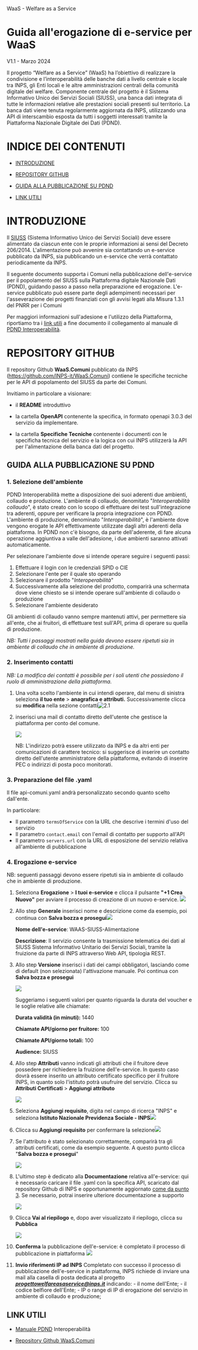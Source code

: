 WaaS - Welfare as a Service

# Guida all'erogazione di e-service per WaaS
V1.1 - Marzo 2024

Il progetto “Welfare as a Service” (WaaS) ha l’obiettivo di realizzare la condivisione e l’interoperabilità delle banche dati a livello centrale e locale tra INPS, gli Enti locali e le altre amministrazioni centrali della comunità digitale del welfare. Componente centrale del progetto è il Sistema Informativo Unico dei Servizi Sociali (SIUSS), una banca dati integrata di tutte le informazioni relative alle prestazioni sociali presenti sul territorio. La banca dati viene tenuta regolarmente aggiornata da INPS, utilizzando una API di interscambio esposta da tutti i soggetti interessati tramite la Piattaforma Nazionale Digitale dei Dati (PDND).

# INDICE DEI CONTENUTI

-   [INTRODUZIONE](#introduzione)

-   [REPOSITORY GITHUB](#repository-github)

-   [GUIDA ALLA PUBBLICAZIONE SU
    PDND](#guida-alla-pubblicazione-su-pdnd)

-   [LINK UTILI](#link-utili)

# INTRODUZIONE

Il
[SIUSS](https://www.inps.it/it/it/dati-e-bilanci/siuss--ex-casellario-dell-assistenza.html)
(Sistema Informativo Unico dei Servizi Sociali) deve essere alimentato
da ciascun ente con le proprie informazioni ai sensi del Decreto
206/2014. L'alimentazione può avvenire sia contattando un e-service
pubblicato da INPS, sia pubblicando un e-service che verrà contattato
periodicamente da INPS.

Il seguente documento supporta i Comuni nella pubblicazione
dell'e-service per il popolamento del SIUSS sulla Piattaforma digitale
Nazionale Dati (PDND), guidando passo a passo nella preparazione ed
erogazione. L'e-service pubblicato può essere parte degli adempimenti
necessari per l'asseverazione dei progetti finanziati con gli avvisi
legati alla Misura 1.3.1 del PNRR per i Comuni

Per maggiori informazioni sull'adesione e l'utilizzo della Piattaforma,
riportiamo tra i [link utili](#link-utili) a fine documento il
collegamento al manuale di [PDND
Interoperabilità](https://docs.pagopa.it/interoperabilita-1).

# REPOSITORY GITHUB

Il repository Github **WaaS.Comuni** pubblicato da INPS
(<https://github.com/INPS-it/WaaS.Comuni>) contiene le specifiche
tecniche per le API di popolamento del SIUSS da parte dei Comuni.

Invitiamo in particolare a visionare:

-   il **README** introduttivo

-   la cartella **OpenAPI** contenente la specifica, in formato openapi
    3.0.3 del servizio da implementare.

-   la cartella **Specifiche Tecniche** contenente i documenti con le
    specificha tecnica del servizio e la logica con cui INPS utilizzerà
    la API per l'alimentazione della banca dati del progetto.

## GUIDA ALLA PUBBLICAZIONE SU PDND

### 1. Selezione dell'ambiente

PDND Interoperabilità mette a disposizione dei suoi aderenti due
ambienti, collaudo e produzione. L'ambiente di collaudo, denomitato
"*Interoperabilità collaudo*", è stato creato con lo scopo di effettuare
dei test sull'integrazione tra aderenti, oppure per verificare la
propria integrazione con PDND. L'ambiente di produzione, denominato
"*Interoperabilità*", è l'ambiente dove vengono erogate le API
effettivamente utilizzate dagli altri aderenti della piattaforma. In
PDND non c'è bisogno, da parte dell'aderente, di fare alcuna
operazione aggiuntiva a valle dell'adesione, i due ambienti saranno
attivati automaticamente.

Per selezionare l'ambiente dove si intende operare seguire i seguenti
passi:

1.  Effettuare il login con le credenziali SPID o CIE
2.  Selezionare l'ente per il quale sto operando
3.  Selezionare il prodotto "*Interoperabilità*"
4.  Successivamente alla selezione del prodotto, comparirà una schermata
    dove viene chiesto se si intende operare sull'ambiente di collaudo
    o produzione
5.  Selezionare l'ambiente desiderato

Gli ambienti di collaudo vanno sempre mantenuti attivi, per permettere
sia all'ente, che ai fruitori, di effettuare test sull'API, prima di
operare su quella di produzione.

*NB: Tutti i passaggi mostrati nella guida devono essere ripetuti sia in
ambiente di collaudo che in ambiente di produzione.*

### 2. Inserimento contatti

*NB: La modifica dei contatti è possibile per i soli utenti che
possiedono il ruolo di amministrazione della piattaforma.*

1.  Una volta scelto l'ambiente in cui intendi operare, dal menu di
    sinistra seleziona **il tuo ente** \> **anagrafica e attributi.**
    Successivamente clicca su **modifica** nella sezione
    contatti![](./media/image1.png "2.1")

2.  inserisci una mail di contatto diretto dell'utente che gestisce la
    piattaforma per conto del comune.

     ![](./media/image2.png)

     NB: L'indirizzo potrà essere utilizzato da INPS e da altri enti per
     comunicazioni di carattere tecnico: si suggerisce di inserire un
     contatto diretto dell'utente amministratore della piattaforma,
     evitando di inserire PEC o indirizzi di posta poco monitorati.

### 3. Preparazione del file .yaml

Il file api-comuni.yaml andrà personalizzato secondo quanto scelto
dall'ente.

In particolare:

-   Il parametro `termsOfService` con la URL che descrive i termini
    d'uso del servizio
-   Il parametro `contact.email` con l\'email di contatto per supporto
    all'API
-   Il parametro `servers.url` con la URL di esposizione del servizio
    relativa all'ambiente di pubblicazione

### 4. Erogazione e-service

NB: seguenti passaggi devono essere ripetuti sia in ambiente di
collaudo che in ambiente di produzione.

1. Seleziona **Erogazione** \> **I tuoi e-service** e clicca il
    pulsante **"+1 Crea Nuovo"** per avviare il processo di creazione di
    un nuovo e-service.
    ![](./media/image3.png)
2.  Allo step **Generale** inserisci nome e descrizione come da esempio,
    poi continua con **Salva bozza e prosegui**![](./media/image4.png)

    **Nome dell'e-service**: WAAS-SIUSS-Alimentazione

    **Descrizione**: Il servizio consente la trasmissione
    telematica dei dati al SIUSS Sistema Informativo Unitario dei Servizi
    Sociali, tramite la fruizione da parte di INPS attraverso Web API,
    tipologia REST.
3.  Allo step **Versione** inserisci i dati dei campi obbligatori,
    lasciando come di default (non selezionata) l'attivazione manuale.
    Poi continua con **Salva bozza e prosegui**

    ![](./media/image5.png)

    Suggeriamo i seguenti valori per quanto riguarda la durata del voucher
    e le soglie relative alle chiamate:

    **Durata validità (in minuti):** 1440

    **Chiamate API/giorno per fruitore:** 100

    **Chiamate API/giorno totali:** 100

    **Audience:** SIUSS

4.  Allo step **Attributi** vanno indicati gli attributi che il fruitore
    deve possedere per richiedere la fruizione dell'e-service. In questo
    caso dovrà essere inserito un attributo certificato specifico per il
    fruitore INPS, in quanto solo l'istituto potrà usufruire del
    servizio. Clicca su **Attributi Certificati** \> **Aggiungi
    attributo**

    ![](./media/image6.png)

5.  Seleziona **Aggiungi requisito**, digita nel campo di ricerca
    "INPS" e seleziona **Istituto Nazionale Previdenza Sociale -
    INPS**![](./media/image7.png)

6.  Clicca su **Aggiungi requisito** per confermare la
    selezione![](./media/image8.png)

7.  Se l'attributo è stato selezionato correttamente, comparirà tra gli
    attributi certificati, come da esempio seguente. A questo punto
    clicca "**Salva bozza e prosegui**"

    ![](./media/image9.png)

8.  L'ultimo step è dedicato alla **Documentazione** relativa
    all'e-service: qui è necessario caricare il file .yaml con la
    specifica API, scaricato dal repository Github di INPS e
    opportunamente aggiornato [come da punto 3](#3-preparazione-del-file-yaml). Se
    necessario, potrai inserire ulteriore documentazione a supporto

    ![](./media/image10.png)

9.  Clicca **Vai al riepilogo** e, dopo aver visualizzato il riepilogo,
    clicca su **Pubblica**

    ![](./media/image11.png)

10. **Conferma** la pubblicazione dell'e-service: è completato il
    processo di pubblicazione in piattaforma ![](./media/image12.png)

11.  **Invio riferimenti IP ad INPS**
    Completato con successo il processo di pubblicazione dell'e-service in
    piattaforma, INPS richiede di inviare una mail alla casella di posta
    dedicata al progetto ***progettowelfareasaservice@inps.it*** indicando:
    -   il nome dell'Ente;
    -   il codice belfiore dell'Ente;
    -   IP o range di IP di erogazione del servizio in ambiente di collaudo
        e produzione;

## LINK UTILI

-   [Manuale PDND](https://docs.pagopa.it/interoperabilita-1)
    Interoperabilità

-   [Repository Github
    WaaS.Comuni](https://github.com/INPS-it/WaaS.Comuni)
